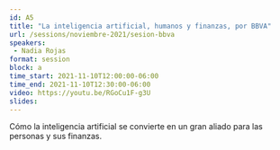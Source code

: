 ```yaml
---
id: A5
title: "La inteligencia artificial, humanos y finanzas, por BBVA"
url: /sessions/noviembre-2021/sesion-bbva
speakers:
 - Nadia Rojas
format: session
block: a
time_start: 2021-11-10T12:00:00-06:00
time_end: 2021-11-10T12:30:00-06:00
video: https://youtu.be/RGoCu1F-g3U
slides:
---
```


Cómo la inteligencia artificial se convierte en un gran aliado para las personas y sus finanzas.